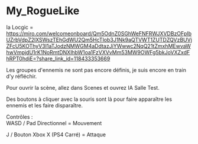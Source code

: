# My_RogueLike
Ia Locgic = https://miro.com/welcomeonboard/Qm5OdnZ0SGhWeFNFRWJXVDBzOFpIbUZrbVdpZ2lXSWszTEhGdWU2Qm5HcTlob3J1Nk9aQTVWT1ZUTDZQVzBUVjZFcU5KOThyV3I1aTJodzNMWGM4aDdtazJiYWwwc2NqQ21tZmxhMEwvaWhwVmpjdU1rK1NoRmtDNXlhbW1oa1FzVXVvMm53MW9OWFg5bkJoVXZxdFhRPT0hdjE=?share_link_id=118433353669

Les groupes d'ennemis ne sont pas encore définis, je suis encore en train d'y réfléchir.

Pour ouvrir la scène, allez dans Scenes et ouvrez IA Salle Test.

Des boutons à cliquer avec la souris sont là pour faire apparaître les ennemis et les faire disparaître.

Contrôles :    
WASD / Pad Directionnel = Mouvement

J / Bouton Xbox X (PS4 Carré) = Attaque
